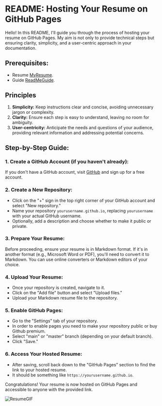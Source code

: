 # README: Hosting Your Resume on GitHub Pages

Hello! In this README, I'll guide you through the process of hosting your resume on GitHub Pages. My aim is not only to provide technical steps but ensuring clarity, simplicity, and a user-centric approach in your documentation.

## Prerequisites:
- Resume [MyResume](https://github.com/rishamD/rishamD.github.io/blob/main/index.md).
- Guide [ReadMeGuide](https://www.makeareadme.com/).

## Principles
1. **Simplicity:** Keep instructions clear and concise, avoiding unnecessary jargon or complexity.
2. **Clarity:** Ensure each step is easy to understand, leaving no room for ambiguity.
3. **User-centricity:** Anticipate the needs and questions of your audience, providing relevant information and addressing potential concerns.

## Step-by-Step Guide:

### 1. Create a GitHub Account (if you haven't already):

If you don't have a GitHub account, visit [GitHub](https://github.com/) and sign up for a free account.

### 2. Create a New Repository:

- Click on the "+" sign in the top right corner of your GitHub account and select "New repository."
- Name your repository `yourusername.github.io`, replacing `yourusername` with your actual GitHub username.
- Optionally, add a description and choose whether to make it public or private.

### 3. Prepare Your Resume:

Before proceeding, ensure your resume is in Markdown format. If it's in another format (e.g., Microsoft Word or PDF), you'll need to convert it to Markdown. You can use online converters or Markdown editors of your choice.

### 4. Upload Your Resume:

- Once your repository is created, navigate to it.
- Click on the "Add file" button and select "Upload files."
- Upload your Markdown resume file to the repository.

### 5. Enable GitHub Pages:

- Go to the "Settings" tab of your repository.
- In order to enable pages you need to make your repository public or buy Github premium.
- Select "main" or "master" branch (depending on your default branch).
- Click "Save."
### 6. Access Your Hosted Resume:

- After saving, scroll back down to the "GitHub Pages" section to find the link to your hosted resume.
- It should be something like `https://yourusername.github.io`.

Congratulations! Your resume is now hosted on GitHub Pages and accessible to anyone with the provided link.
 
![ResumeGIF](GifResume2.gif)

